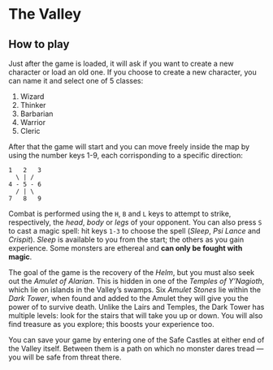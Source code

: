 # The Valley

## How to play
Just after the game is loaded, it will ask if you want to create a new character or load an old one. If you choose to create a new character, you can name it and select one of 5 classes:
1. Wizard
2. Thinker
3. Barbarian
4. Warrior
5. Cleric

After that the game will start and you can move freely inside the map by using the number keys 1-9, each corrisponding to a specific direction:

    1   2   3
      \ | /
    4 - 5 - 6
      / | \
    7   8   9

Combat is performed using the `H`, `B` and `L` keys to attempt to strike, respectively, the *head*, *body* or *legs* of your opponent. You can also press `S` to cast a magic spell: hit keys `1-3` to choose the spell (*Sleep*, *Psi Lance* and *Crispit*). *Sleep* is available to you from the start; the others as you gain experience. Some monsters are ethereal and **can only be fought with magic**.

The goal of the game is the recovery of the *Helm*, but you must also seek out the *Amulet of Alarian*. This is hidden in one of the *Temples of Y’Nagioth*, which lie on islands in the Valley’s swamps. Six *Amulet Stones* lie within the *Dark Tower*, when found and added to the Amulet they will give you the power of to survive death. Unlike the Lairs and Temples, the Dark Tower has multiple levels: look for the stairs that will take you up or down. You will also find treasure as you explore; this boosts your experience too.

You can save your game by entering one of the Safe Castles at either end of the Valley itself. Between them is a path on which no monster dares tread — you will be safe from threat there.
